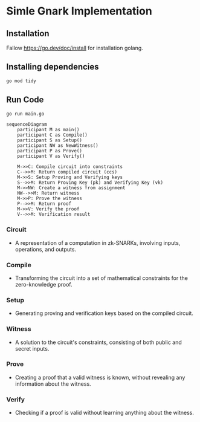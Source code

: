 
# Simle Gnark Implementation
## Installation
Fallow https://go.dev/doc/install for installation golang.

## Installing dependencies
```bash
go mod tidy  
```

## Run Code
```bash
go run main.go 
```

```mermaid
sequenceDiagram
    participant M as main()
    participant C as Compile()
    participant S as Setup()
    participant NW as NewWitness()
    participant P as Prove()
    participant V as Verify()

    M->>C: Compile circuit into constraints
    C-->>M: Return compiled circuit (ccs)
    M->>S: Setup Proving and Verifying keys
    S-->>M: Return Proving Key (pk) and Verifying Key (vk)
    M->>NW: Create a witness from assignment
    NW-->>M: Return witness
    M->>P: Prove the witness
    P-->>M: Return proof
    M->>V: Verify the proof
    V-->>M: Verification result

```

### Circuit
 - A representation of a computation in zk-SNARKs, involving inputs, operations, and outputs.

 ### Compile
 - Transforming the circuit into a set of mathematical constraints for the zero-knowledge proof.

 ### Setup
 - Generating proving and verification keys based on the compiled circuit.

 ### Witness 
 - A solution to the circuit's constraints, consisting of both public and secret inputs.

 ### Prove
- Creating a proof that a valid witness is known, without revealing any information about the witness.

### Verify
- Checking if a proof is valid without learning anything about the witness.